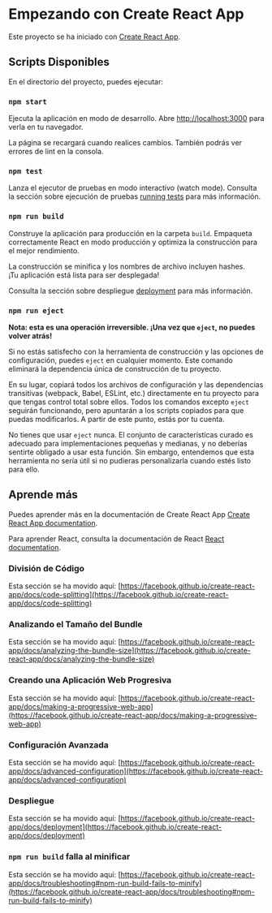 
# Empezando con Create React App

Este proyecto se ha iniciado con [Create React App](https://github.com/facebook/create-react-app).

## Scripts Disponibles

En el directorio del proyecto, puedes ejecutar:

### `npm start`

Ejecuta la aplicación en modo de desarrollo.
Abre [http://localhost:3000](http://localhost:3000) para verla en tu navegador.

La página se recargará cuando realices cambios.
También podrás ver errores de lint en la consola.

### `npm test`

Lanza el ejecutor de pruebas en modo interactivo (watch mode).
Consulta la sección sobre ejecución de pruebas [running tests](https://facebook.github.io/create-react-app/docs/running-tests) para más información.

### `npm run build`

Construye la aplicación para producción en la carpeta `build`.
Empaqueta correctamente React en modo producción y optimiza la construcción para el mejor rendimiento.

La construcción se minifica y los nombres de archivo incluyen hashes.\
¡Tu aplicación está lista para ser desplegada!

Consulta la sección sobre despliegue [deployment](https://facebook.github.io/create-react-app/docs/deployment) para más información.

### `npm run eject`

**Nota: esta es una operación irreversible. ¡Una vez que `eject`, no puedes volver atrás!**

Si no estás satisfecho con la herramienta de construcción y las opciones de configuración, puedes `eject` en cualquier momento. Este comando eliminará la dependencia única de construcción de tu proyecto.

En su lugar, copiará todos los archivos de configuración y las dependencias transitivas (webpack, Babel, ESLint, etc.) directamente en tu proyecto para que tengas control total sobre ellos. Todos los comandos excepto `eject` seguirán funcionando, pero apuntarán a los scripts copiados para que puedas modificarlos. A partir de este punto, estás por tu cuenta.

No tienes que usar `eject` nunca. El conjunto de características curado es adecuado para implementaciones pequeñas y medianas, y no deberías sentirte obligado a usar esta función. Sin embargo, entendemos que esta herramienta no sería útil si no pudieras personalizarla cuando estés listo para ello.

## Aprende más

Puedes aprender más en la documentación de Create React App [Create React App documentation](https://facebook.github.io/create-react-app/docs/getting-started).

Para aprender React, consulta la documentación de React [React documentation](https://reactjs.org/).

### División de Código

Esta sección se ha movido aquí: [https://facebook.github.io/create-react-app/docs/code-splitting](https://facebook.github.io/create-react-app/docs/code-splitting)

### Analizando el Tamaño del Bundle

Esta sección se ha movido aquí: [https://facebook.github.io/create-react-app/docs/analyzing-the-bundle-size](https://facebook.github.io/create-react-app/docs/analyzing-the-bundle-size)

### Creando una Aplicación Web Progresiva

Esta sección se ha movido aquí: [https://facebook.github.io/create-react-app/docs/making-a-progressive-web-app](https://facebook.github.io/create-react-app/docs/making-a-progressive-web-app)

### Configuración Avanzada

Esta sección se ha movido aquí: [https://facebook.github.io/create-react-app/docs/advanced-configuration](https://facebook.github.io/create-react-app/docs/advanced-configuration)

### Despliegue

Esta sección se ha movido aquí: [https://facebook.github.io/create-react-app/docs/deployment](https://facebook.github.io/create-react-app/docs/deployment)

### `npm run build` falla al minificar

Esta sección se ha movido aquí: [https://facebook.github.io/create-react-app/docs/troubleshooting#npm-run-build-fails-to-minify](https://facebook.github.io/create-react-app/docs/troubleshooting#npm-run-build-fails-to-minify)

